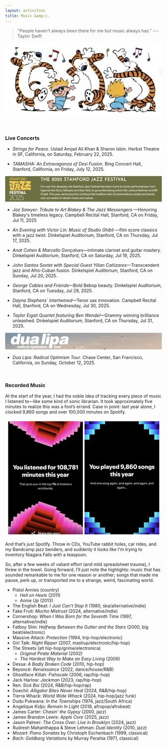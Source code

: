 ```yaml
---
layout: activities
title: Music &amp;c.
---
```


> "People haven't always been there for me but music always has." --- Taylor Swift

![ch-music](images/ch3.png)

<br>


### Live Concerts

<ul>
 <li><details>
  <summary style="list-style-type: none;"><i>Strings for Peace</i>. Ustad Amjad Ali Khan & Sharon Isbin. Herbst Theatre in SF, California, on Saturday, February 22, 2025. </summary>
  <small>Crossing barriers of language and culture and uniting people through music, classical guitarist Sharon Isbin and sarod master Amjad Ali Khan find common ground in their respective classical traditions of ragas and European medieval music, interweaving musical, spiritual, and artistic legacies.<br></small><br>
</details></li>
</ul>

<ul>
 <li><details>
  <summary style="list-style-type: none;"> <i>TAMASHA: An Extravaganza of Desi Fusion</i>. Bing Concert Hall, Stanford, California, on Friday, July 12, 2025. </summary>
  <small>Headlining is none other than Bollywood star <b>Raja Kumari</b>&mdash;the Grammy-nominated artist, rapper, and songwriter known for her powerful fusion of Indian classical music with hip-hop, R&B, and electronic influences. A trailblazer in global fusion, she’s collaborated with major names like Iggy Azalea, Sidhu Moosewala, Divine, Gwen Stefani, and John Legend.<br></small><br>
</details></li>
</ul>


![StanfordJazzFestival](/images/sjf.png)

<ul>
 <li><details>
  <summary style="list-style-type: none;"> <i>Jaz Sawyer: Tribute to Art Blakey & The Jazz Messengers</i> &mdash;Honoring Blakey's timeless legacy. Campbell Recital Hall, Stanford, CA on Friday, Jul 11, 2025</summary>
  
 <p align="center"><img src="/images/sjf-11.png" width="700" /></p>
  
  <small>Drummer, bandleader, and educator Jaz Sawyer pays homage to one of jazz’s most electrifying forces—<b>Art Blakey & The Jazz Messengers</b>—in this powerhouse tribute performance. Infusing Blakey’s iconic hard-bop sound with his own dynamic touch, Sawyer channels the spirit of the legendary drummer, whose relentless swing, thunderous polyrhythms, and fiery energy defined generations of jazz. With a musical foundation spanning classical, jazz, and Afro-Caribbean traditions, Sawyer delivers a heartfelt tribute that captures the essence of Blakey’s masterful legacy.<br></small><br>
</details></li>
</ul>

<ul>
 <li><details>
  <summary style="list-style-type: none;"> <i>An Evening with Victor Lin: Music of Studio Ghibli</i> &mdash;film score classics with a jazz twist. Dinkelspiel Auditorium, Stanford, CA on Thursday, Jul 17, 2025.</summary>
 
  <p align="center"><img src="/images/sjf-17.png" width="700" /></p>
  
  <small>Join Stanford Jazz Workshop favorite Victor Lin for a mesmerizing evening as he reimagines the iconic music of Studio Ghibli through the lens of jazz piano and violin. Blending nostalgia with innovation, Lin’s reinterpretations breathe new energy into Hisaishi’s timeless compositions, making for a dynamic, immersive, and deeply heartfelt musical experience. Whether you’re a longtime anime fan or a lover of great music, this performance promises to be an exciting and unforgettable journey through the soundscapes of Studio Ghibli and beyond. <br></small><br>
</details></li>
</ul>

<ul>
 <li><details>
  <summary style="list-style-type: none;"> <i>Anat Cohen & Marcello Gonçalves</i>&mdash;intimate clarinet and guitar mastery. Dinkelspiel Auditorium, Stanford, CA on Saturday, Jul 19, 2025. </summary>
 
 <p align="center"><img src="/images/sjf-19.png" width="700" /></p>
  
  <small>Clarinetist Anat Cohen and 7-string guitarist Marcello Gonçalves team up to perform music from their Grammy-nominated album, <b>Outra Coisa: The Music of Moacir Santos</b>, as well as selections from their second album, Reconvexo, featuring a repertoire of breathtaking melodies, Brazilian grooves, and elements of classical music and jazz that showcase their intricate talents. <br></small><br>
</details></li>
</ul>

<ul>
 <li><details>
  <summary style="list-style-type: none;"> <i>John Santos Sextet with Special Guest Yilian Cañizares</i>&mdash;Transcendent jazz and Afro-Cuban fusion. Dinkelspiel Auditorium, Stanford, CA on Sunday, Jul 20, 2025.</summary>
 
 <p align="center"><img src="/images/sjf-20.png" width="700" /></p>
  
  <small>Experience an unforgettable evening with the groundbreaking John Santos Sextet, led by multi-GRAMMY nominee and visionary bandleader John Santos. The ensemble dives deep into the roots of Latin jazz, blending vibrant rhythms, sharp improvisation, and bold original compositions. Acclaimed Cuban-born violinist Yilian Cañizares opens the show with her electrifying fusion of jazz, classical, and Afro-Cuban sounds. Together, they create a rich, genre-defying musical journey that bridges tradition and innovation.
Expect artistry, virtuosity, and soul in every note.<br></small><br>
</details></li>
</ul>

<ul>
 <li><details>
  <summary style="list-style-type: none;"> <i>George Cables and Friends</i>&mdash;Bold Bebop beauty. Dinkelspiel Auditorium, Stanford, CA on Tuesday, Jul 29, 2025.</summary>
 
 <p align="center"><img src="/images/sjf-29.png" width="700" /></p>
  
  <small>Cables’ signature impeccable touch, deep sense of groove, and limitless creativity have made him one of jazz’s most influential pianists, shaping the hard bop and post-bop landscapes. The New York City Jazz Record declares, “He is a piano giant,” while NPR praises his solos for their “deep sense of groove and pacing.”
Don't miss this chance to witness Cables’ fire, artistry, and sheer mastery—his performances aren’t just concerts, they’re transformative experiences.<br></small><br>
</details></li>
</ul>

<ul>
 <li><details>
  <summary style="list-style-type: none;"> <i>Dayna Stephens` Intertwined</i>&mdash;Tenor sax innovation. Campbell Recital Hall, Stanford, CA on Wednesday, Jul 30, 2025.</summary>
 
 <p align="center"><img src="/images/sjf-30.png" width="700" /></p>
  
  <small>Saxophonist Dayna Stephens is celebrated for his warm, lyrical tone and innovative approach to harmony and rhythm. Stephens brings his extraordinary quartet to the stage for an intimate evening of compelling original compositions and inspired improvisation. A master of rhythmic dialogue, Stephens thrives on interplay, drawing inspiration from his many collaborations with legendary drummers such as Al Foster, Billy Hart, Brian Blade, and Jeff "Tain" Watts. This performance promises a dynamic, heartfelt, and unforgettable night of firebrand virtuosity.<br></small><br>
</details></li>
</ul>

<ul>
 <li><details>
  <summary style="list-style-type: none;"> <i>Taylor Eigsti Quartet featuring Ben Wendel</i>&mdash;Grammy winning brilliance unleashed. Dinkelspiel Auditorium, Stanford, CA on Thursday, Jul 31, 2025. </summary>

   <p align="center"><img src="/images/sjf-31.png" width="700" /></p>
   
  <small>After winning GRAMMYS in 2022 for <i>Tree Falls</i> and in 2025 for his latest release, <i>Plot Armor</i>, pianist Taylor Eigsti continues to redefine modern jazz with his virtuosity, innovation, and fearless exploration. A master of intricate melodies, infectious yet angular rhythms, and deep grooves, Eigsti seamlessly blends jazz, electronica, hip-hop, rock, and classical influences into a soundscape that is both exhilarating and unpredictable. His music thrills, surprises, and captivates, evoking everything from playful joy to introspective reflection. <br>
For this special performance Taylor’s innovative quartet is joined by celebrated tenor saxophonist Ben Wendel.<br></small><br>
</details></li>
</ul>

![DuaLipaRadicalOptimismTour](/images/dualipa.png)

<ul>
 <li><details>
  <summary style="list-style-type: none;"> <i>Dua Lipa: Radical Optimism Tour</i>. Chase Center, San Francisco, California, on Sunday, October 12, 2025. </summary>
  <small>This set list from the Sun, Oct 2025 concert in Chase Center [<a href="https://open.spotify.com/playlist/5X5cdPvMqR9kxKuMMz9zL8?si=8c1ca77d33a94ffe">Spotify</a>] <br> <b>Act I</b> &mdash; Training Season &#8226; End of an Era &#8226; Break My Heart &#8226; One Kiss <br> <b>Act II</b> &mdash; Whatcha Doing &#8226; Levitating &#8226; These Walls &#8226; Don't Speak (No Doubt) &#8226; Maria <br> <b>Act III</b> &mdash; Physical &#8226; Electricity &#8226; Hallucinate &#8226; Illusion <br> <b>Act IV</b> &mdash; Falling Forever &#8226; Happy for You &#8226; Love Again &#8226; Anything for Love &#8226; Be the One <br> <b>Encore</b> &mdash; New Rules &#8226; Dance the Night &#8226; Don't Start Now &#8226; Houdini<br></small><br>
</details></li>
</ul>

<br>

### Recorded Music

At the start of the year, I had the noble idea of tracking every piece of music I listened to&mdash;like some kind of sonic librarian. It took approximately five minutes to realize this was a fool’s errand. Case in point: last year alone, I clocked 9,860 songs and over 100,000 minutes on Spotify. 

<p align="center"><img src="/images/spotify-24.png" width="500" /></p>

And that’s _just_ Spotify. Throw in CDs, YouTube rabbit holes, car rides, and my Bandcamp jazz benders, and suddenly it looks like I'm trying to inventory Niagara Falls with a teaspoon.

So, after a few weeks of valiant effort (and mild spreadsheet trauma), I threw in the towel. Going forward, I’ll just note the highlights: music that has sounded remarkable to me for one reason or another; songs that made me pause, perk up, or transported me to a strange, weird, fascinating world.

- Pistol Annies (country)
  - *Hell on Heels* (2011)
  - *Annie Up* (2013) 
- The English Beat: *I Just Can't Stop It* (1980, ska/alternative/indie)
- Fake Fruit: *Mucho Mistrust* (2024, alternative/indie)
- Cornershop: *When I Was Born for the Seventh Time* (1997, alternative/indie)
- Fatboy Slim: *Halfway Between the Gutter and the Stars*  (2000, big beat/electronic)
- Massive Attack: *Protection* (1994, trip-hop/electronic)
- Girl Talk: *Night Ripper* (2007, mashup/electronic/hip-hop)
- The Streets (alt hip-hop/grime/electronica)
  - *Original Pirate Material* (2002)
  - *The Hardest Way to Make an Easy Living* (2006)
- Dessa: *A Badly Broken Code* (2010, hip-hop)
- Beyoncé: *Renaissance* (2022, dance/house/R&B)
- Ghostface Killah: *Fishscale* (2006, rap/hip-hop)
- Jack Harlow: *Jackman* (2023, rap/hip-hop)
- Ren: *Sick Boi* (2024, R&B/hip-hop/rap)
- Doechii: *Alligator Bites Never Heal* (2024, R&B/hip-hop)
- Tierra Whack: *World Wide Whack* (2024, hip-hop/jazz funk)
- Dudu Pukwana: *In the Townships* (1974, jazz/South Africa)
- Angelique Kidjo: *Remain In Light* (2018, afropop/afrobeat)
- James Carter: *Chasin' the Gypsy* (2000, jazz)
- James Brandon Lewis: *Apple Core* (2025, jazz)
- Jason Palmer: _The Cross Over: Live in Brooklyn_ (2024, jazz)
- Rudresh Mahanthappa & Steve Lehman: *Dual Identity* (2010, jazz) 
- *Mozart: Piano Sonatas* by Christoph Eschenbach (1999, classical)
- *Bach: Goldberg Variations* by Murray Perahia (1971, classical)
  

